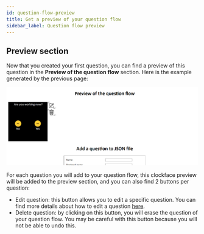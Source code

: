 ```yaml
---
id: question-flow-preview
title: Get a preview of your question flow
sidebar_label: Question flow preview
---
```


## Preview section

Now that you created your first question, you can find a preview of this question in the <strong>Preview of the question flow</strong> section. Here is the example generated by the previous page:

![Index Cozie generator](./assets/preview-question-flow-first-question.png)

For each question you will add to your question flow, this clockface preview will be added to the preview section, and you can also find 2 buttons per question:

- Edit question: this button allows you to edit a specific question. You can find more details about how to edit a question [here](modify-questions.md).
- Delete question: by clicking on this button, you will erase the question of your question flow. You may be careful with this button because you will not be able to undo this.